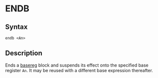 # ENDB

## Syntax
```assembly
endb <An>
```

## Description
Ends a [basereg](basereg.md) block and suspends its effect onto the specified base register `An`. 
It may be reused with a different base expression thereafter. 
